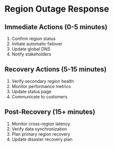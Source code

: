 # Region Outage Response

## Immediate Actions (0-5 minutes)
1. Confirm region status
2. Initiate automatic failover
3. Update global DNS
4. Notify stakeholders

## Recovery Actions (5-15 minutes)
1. Verify secondary region health
2. Monitor performance metrics
3. Update status page
4. Communicate to customers

## Post-Recovery (15+ minutes)
1. Monitor cross-region latency
2. Verify data synchronization
3. Plan primary region recovery
4. Update disaster recovery plan
